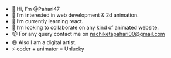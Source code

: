 - 👋 Hi, I’m @Pahari47
- 👀 I’m interested in web development & 2d animation.
- 🌱 I’m currently learning react.
- 💞️ I’m looking to collaborate on any kind of animated website.
- 📫 For any query contact me on nachiketapahari00@gmail.com
- 😄 Also I am a digital artist.
- ⚡ coder + animator = Unlucky 

<!---
Pahari47/Pahari47 is a ✨ special ✨ repository because its `README.md` (this file) appears on your GitHub profile.
You can click the Preview link to take a look at your changes.
--->
